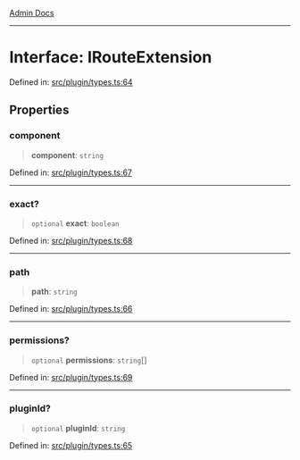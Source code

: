 [Admin Docs](/)

***

# Interface: IRouteExtension

Defined in: [src/plugin/types.ts:64](https://github.com/PalisadoesFoundation/talawa-admin/blob/main/src/plugin/types.ts#L64)

## Properties

### component

> **component**: `string`

Defined in: [src/plugin/types.ts:67](https://github.com/PalisadoesFoundation/talawa-admin/blob/main/src/plugin/types.ts#L67)

***

### exact?

> `optional` **exact**: `boolean`

Defined in: [src/plugin/types.ts:68](https://github.com/PalisadoesFoundation/talawa-admin/blob/main/src/plugin/types.ts#L68)

***

### path

> **path**: `string`

Defined in: [src/plugin/types.ts:66](https://github.com/PalisadoesFoundation/talawa-admin/blob/main/src/plugin/types.ts#L66)

***

### permissions?

> `optional` **permissions**: `string`[]

Defined in: [src/plugin/types.ts:69](https://github.com/PalisadoesFoundation/talawa-admin/blob/main/src/plugin/types.ts#L69)

***

### pluginId?

> `optional` **pluginId**: `string`

Defined in: [src/plugin/types.ts:65](https://github.com/PalisadoesFoundation/talawa-admin/blob/main/src/plugin/types.ts#L65)

